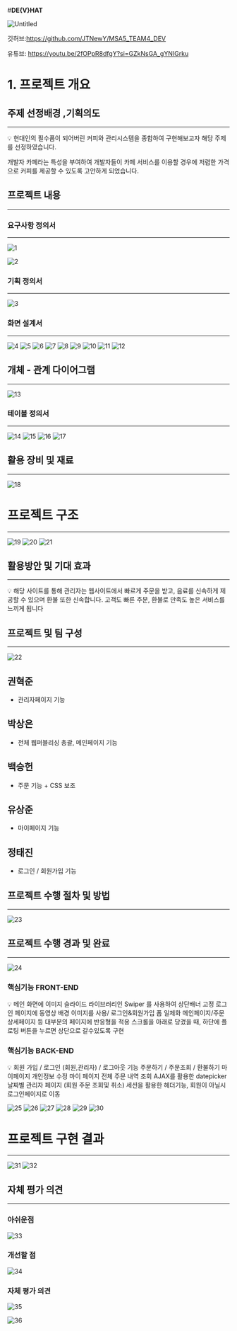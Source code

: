 #**DE{V}HAT**

![Untitled](https://github.com/JTNewY/MSA5_TEAM4_DEV/assets/151705894/6a7bef50-0496-4580-8cd4-0614a4bc50ec)


깃허브:https://github.com/JTNewY/MSA5_TEAM4_DEV

유튜브: https://youtu.be/2fOPpR8dfgY?si=GZkNsGA_gYNIGrku

# 1. 프로젝트 개요

## 주제 선정배경 ,기획의도

---

<aside>
💡 현대인의 필수품이 되어버린 커피와 관리시스템을 종합하여 구현해보고자 해당 주제를 선정하였습니다.

개발자 카페라는 특성을 부여하여 개발자들이 카페 서비스를 이용할 경우에 저렴한 가격으로 커피를 제공할 수 있도록 고안하게 되었습니다.

</aside>

## 프로젝트 내용

---

### 요구사항 정의서

---
![1](https://github.com/JTNewY/MSA5_TEAM4_DEV/assets/151705894/98b03a95-bc6b-42e4-96d8-c8eb8fb3e89f)

![2](https://github.com/JTNewY/MSA5_TEAM4_DEV/assets/151705894/aa939c66-64ee-4154-821a-959e0515db5b)


### 기획 정의서

---
![3](https://github.com/JTNewY/MSA5_TEAM4_DEV/assets/151705894/e4b4a2dc-fd7d-44d3-9dcd-69527192991b)



### 화면 설계서

---
![4](https://github.com/JTNewY/MSA5_TEAM4_DEV/assets/151705894/df6e7d30-631a-43dd-8295-1cbb0580522b)
![5](https://github.com/JTNewY/MSA5_TEAM4_DEV/assets/151705894/7af52bab-4e5a-48e1-af8d-d97e2b4e51d9)
![6](https://github.com/JTNewY/MSA5_TEAM4_DEV/assets/151705894/b808dfb6-ab50-4170-b125-a9c812c72aad)
![7](https://github.com/JTNewY/MSA5_TEAM4_DEV/assets/151705894/593b42ab-2bbc-4462-a44e-13f5f8247810)
![8](https://github.com/JTNewY/MSA5_TEAM4_DEV/assets/151705894/f4fe8ee0-44fb-4c70-a47f-3165b89d9dcd)
![9](https://github.com/JTNewY/MSA5_TEAM4_DEV/assets/151705894/a1089761-5227-42cb-97ed-3f827eadcabf)
![10](https://github.com/JTNewY/MSA5_TEAM4_DEV/assets/151705894/93790aee-43bb-444b-9fea-6ebf879ad27b)
![11](https://github.com/JTNewY/MSA5_TEAM4_DEV/assets/151705894/5238d742-3a7a-4ffe-893d-d93a13a332a8)
![12](https://github.com/JTNewY/MSA5_TEAM4_DEV/assets/151705894/127f1e07-a1b3-4d7b-b5e2-c88f53c6f140)


## 개체 - 관계 다이어그램

---

![13](https://github.com/JTNewY/MSA5_TEAM4_DEV/assets/151705894/98ad595a-fb05-474a-9382-0baae16bc9a0)


### 테이블 정의서

---
![14](https://github.com/JTNewY/MSA5_TEAM4_DEV/assets/151705894/c8c341d7-0fa3-4007-abc2-17b32c67627a)
![15](https://github.com/JTNewY/MSA5_TEAM4_DEV/assets/151705894/c8c3588f-b124-4b5b-bc02-24fc9e83e6c6)
![16](https://github.com/JTNewY/MSA5_TEAM4_DEV/assets/151705894/0119bf56-b91c-44eb-8083-e321793b8e55)
![17](https://github.com/JTNewY/MSA5_TEAM4_DEV/assets/151705894/36536841-54e3-48a6-b043-6d4822f0ad06)


## 활용 장비 및 재료

---

![18](https://github.com/JTNewY/MSA5_TEAM4_DEV/assets/151705894/25e5b866-2fc2-4210-85a6-519738b38a61)

# 프로젝트 구조

---
![19](https://github.com/JTNewY/MSA5_TEAM4_DEV/assets/151705894/540e0b49-c053-404a-98d8-04cb91d94bdb)
![20](https://github.com/JTNewY/MSA5_TEAM4_DEV/assets/151705894/243d2ad0-8a3d-4206-a969-a62d1fc63465)
![21](https://github.com/JTNewY/MSA5_TEAM4_DEV/assets/151705894/1d56c917-5a1f-4820-86be-8e4e831a5365)

## 활용방안 및 기대 효과

---

<aside>
💡 해당 사이트를 통해 관리자는 웹사이트에서 빠르게 주문을 받고,
음료를 신속하게 제공할 수 있으며 환불 또한 신속합니다.
고객도 빠른 주문, 환불로 만족도 높은 서비스를 느끼게 됩니다

</aside>

## 프로젝트 및 팀 구성

---

![22](https://github.com/JTNewY/MSA5_TEAM4_DEV/assets/151705894/e6e983a9-ca93-4293-916d-59f9f3a41b1f)


## 권혁준

- 관리자페이지 기능

## 박상은

- 전체 웹퍼블리싱 총괄, 메인페이지 기능

## 백승헌

- 주문 기능 + CSS 보조

## 유상준

- 마이페이지 기능

## 정태진

- 로그인 / 회원가입 기능

## 프로젝트 수행 절차 및 방법

---
![23](https://github.com/JTNewY/MSA5_TEAM4_DEV/assets/151705894/e19e30f0-1216-4953-ba03-2aae1c568540)


## 프로젝트 수행 경과 및 완료

---
![24](https://github.com/JTNewY/MSA5_TEAM4_DEV/assets/151705894/2dedf72c-cb32-4a11-85e5-09695753dc41)


### 핵심기능 FRONT-END

<aside>
💡 메인 화면에 이미지 슬라이드 라이브러리인 Swiper 를 사용하여 상단배너 고정
로그인 페이지에 동영상 배경 이미지를 사용/ 로그인&회원가입 폼 일체화
메인페이지/주문상세페이지 등 대부분의 페이지에 반응형을 적용
스크롤을 아래로 당겼을 때, 하단에 플로팅 버튼을 누르면 상단으로 갈수있도록 구현

</aside>

### 핵심기능 BACK-END

<aside>
💡 회원 가입 / 로그인 (회원,관리자) / 로그아웃 기능
주문하기 / 주문조회 / 환불하기
마이페이지 개인정보 수정
마이 페이지 전체 주문 내역 조회
AJAX를 활용한 datepicker 날짜별 관리자 페이지 (회원 주문 조회및 취소)
세션을 활용한 헤더기능, 회원이 아닐시 로그인페이지로 이동

</aside>

![25](https://github.com/JTNewY/MSA5_TEAM4_DEV/assets/151705894/f795ba55-686b-43d8-99a9-7bcfc12805b1)
![26](https://github.com/JTNewY/MSA5_TEAM4_DEV/assets/151705894/009af708-31c5-4822-9623-3ad67893561d)
![27](https://github.com/JTNewY/MSA5_TEAM4_DEV/assets/151705894/f768647c-ea43-4843-8085-dcd517887469)
![28](https://github.com/JTNewY/MSA5_TEAM4_DEV/assets/151705894/b60e4ffe-7fd9-4727-ba7f-2d7336203693)
![29](https://github.com/JTNewY/MSA5_TEAM4_DEV/assets/151705894/68f044db-ba2e-4222-ad14-b352f8b5c48a)
![30](https://github.com/JTNewY/MSA5_TEAM4_DEV/assets/151705894/f3b61ecc-7cb2-40d8-9ca3-8091cc36b614)


# 프로젝트 구현 결과

---
![31](https://github.com/JTNewY/MSA5_TEAM4_DEV/assets/151705894/2833117b-545b-499a-8dea-fbeadf946c75)
![32](https://github.com/JTNewY/MSA5_TEAM4_DEV/assets/151705894/82d40a82-118f-4c33-a8d0-4f8dbfc318fe)

## 자체 평가 의견

---

### 아쉬운점

![33](https://github.com/JTNewY/MSA5_TEAM4_DEV/assets/151705894/0d63af35-df90-4796-a81f-4c62f93a07d7)


### 개선할 점

![34](https://github.com/JTNewY/MSA5_TEAM4_DEV/assets/151705894/dced4636-657c-48f7-bf45-ad1c9dbcd12a)


### 자체 평가 의견

![35](https://github.com/JTNewY/MSA5_TEAM4_DEV/assets/151705894/2ea89185-2a10-4d69-b9a7-d2fbaf83eded)

![36](https://github.com/JTNewY/MSA5_TEAM4_DEV/assets/151705894/43c7daa9-2895-455c-84c5-cdb543461459)

